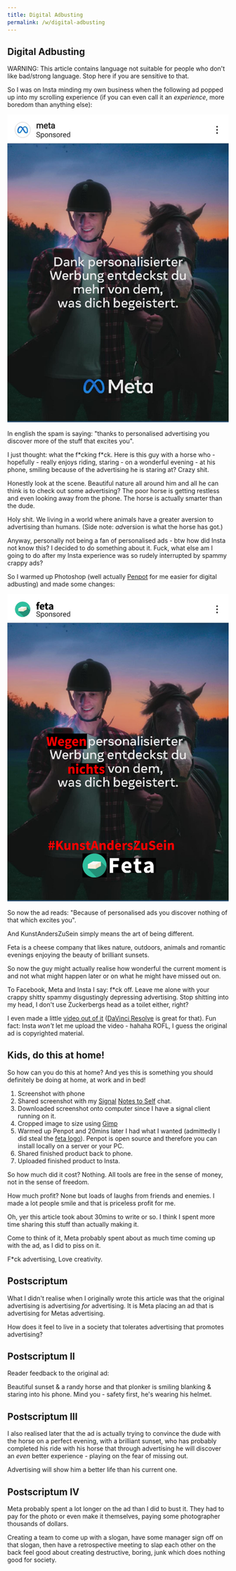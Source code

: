 ```yaml
---
title: Digital Adbusting
permalink: /w/digital-adbusting
---
```


## Digital Adbusting

WARNING: This article contains language not suitable for people who don't like bad/strong language. Stop here if you are sensitive to that.

So I was on Insta minding my own business when the following ad popped up into my scrolling experience (if you can even call it an *experience*, more boredom than anything else):

<img src='/f/i/meta.jpg'/>

In english the spam is saying: "thanks to personalised advertising you discover more of the stuff that excites you".

I just thought: what the f\*cking f\*ck. Here is this guy with a horse who - hopefully - really enjoys riding, staring - on a wonderful evening - at his phone, smiling because of the advertising he is staring at? Crazy shit.

Honestly look at the scene. Beautiful nature all around him and all he can think is to check out some advertising? The poor horse is getting restless and even looking away from the phone. The horse is actually smarter than the dude.

Holy shit. We living in a world where animals have a greater aversion to advertising than humans. (Side note: *ad*version is what the horse has got.)

Anyway, personally not being a fan of personalised ads - btw how did Insta not know this? I decided to do something about it. Fuck, what else am I going to do after my Insta experience was so rudely interrupted by spammy crappy ads?

So I warmed up Photoshop (well actually [Penpot](https://penpot.app/) for me easier for digital adbusting) and made some changes:

<img src='/f/i/feta.png'/>

So now the ad reads: "Because of personalised ads you discover nothing of that which excites you".

And KunstAndersZuSein simply means the art of being different.

Feta is a cheese company that likes nature, outdoors, animals and romantic evenings enjoying the beauty of brilliant sunsets.

So now the guy might actually realise how wonderful the current moment is and not what might happen later or on what he might have missed out on.

To Facebook, Meta and Insta I say: f\*ck off. Leave me alone with your crappy shitty spammy disgustingly depressing advertising. Stop shitting into my head, I don't use Zuckerbergs head as a toilet either, right?

I even made a little [video out of it](/f/i/feta.mov) ([DaVinci Resolve](https://www.blackmagicdesign.com/products/davinciresolve/) is great for that). Fun fact: Insta *won't* let me upload the video - hahaha ROFL, I guess the original ad is copyrighted material.

## Kids, do this at home!

So how can you do this at home? And yes this is something you should definitely be doing at home, at work and in bed!

1. Screenshot with phone
2. Shared screenshot with my [Signal](https://www.signal.org/) [Notes to Self](https://support.signal.org/hc/en-us/articles/360043272451-Note-to-Self) chat.
3. Downloaded screenshot onto computer since I have a signal client running on it.
4. Cropped image to size using [Gimp](https://www.gimp.org/)
5. Warmed up Penpot and 20mins later I had what I wanted (admittedly I did steal the [feta logo](https://media.istockphoto.com/vectors/feta-cheese-design-greece-icon-vector-id1014598900?k=6&m=1014598900&s=612x612&w=0&h=Wgj2ZiyEs8qcQaUmnURAfgnLz8GO4VLCJSXEws9z_mI=)). Penpot is open source and therefore you can install locally on a server or your PC.
6. Shared finished product back to phone.
7. Uploaded finished product to Insta.

So how much did it cost? Nothing. All tools are free in the sense of money, not in the sense of freedom. 

How much profit? None but loads of laughs from friends and enemies. I made a lot people smile and that is priceless profit for me.

Oh, yer this article took about 30mins to write or so. I think I spent more time sharing this stuff than actually making it.

Come to think of it, Meta probably spent about as much time coming up with the ad, as I did to piss on it.

F*ck advertising, Love creativity.

## Postscriptum

What I didn't realise when I originally wrote this article was that the original advertising is advertising *for* advertising. It is Meta placing an ad that is advertising for Metas advertising. 

How does it feel to live in a society that tolerates advertising that promotes advertising?

## Postscriptum II

Reader feedback to the original ad:

Beautiful sunset & a randy horse and that plonker is smiling blanking & staring into his phone. Mind you - safety first, he's wearing his helmet.

## Postscriptum III

I also realised later that the ad is actually trying to convince the dude with the horse on a perfect evening, with a brilliant sunset, who has probably completed his ride with his horse that through advertising he will discover an *even* better experience - playing on the fear of missing out.

Advertising will show him a better life than his current one.

## Postscriptum IV

Meta probably spent a lot longer on the ad than I did to bust it. They had to pay for the photo or even make it themselves, paying some photographer thousands of dollars. 

Creating a team to come up with a slogan, have some manager sign off on that slogan, then have a retrospective meeting to slap each other on the back feel good about creating destructive, boring, junk which does nothing good for society.

